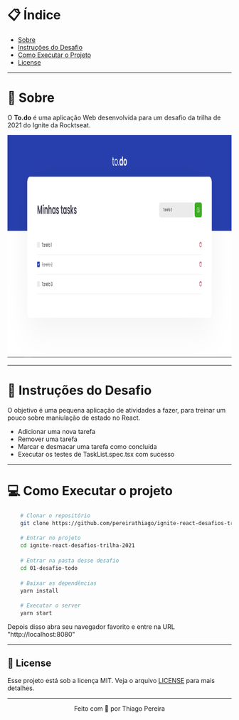 # :clipboard: Índice

- [Sobre](#sobre)
- [Instruções do Desafio](#desafio)
- [Como Executar o Projeto](#executar)
- [License](#license)

---

<a id="sobre"></a>

# :scroll: Sobre

 O <b>To.do</b> é uma aplicação Web desenvolvida para um desafio da trilha de 2021 do Ignite da Rocktseat.
<div align="center">
    <img alt="Preview" src=".github/preview.png" height="500px">
</div>

 ---

 <a id="desafio"></a>

# :rocket: Instruções do Desafio

O objetivo é uma pequena aplicação de atividades a fazer, para treinar um pouco sobre maniulação de estado no React.
- Adicionar uma nova tarefa
- Remover uma tarefa
- Marcar e desmacar uma tarefa como concluída
- Executar os testes de TaskList.spec.tsx com sucesso
 
 ---

 <a id="executar">

# :computer: Como Executar o projeto

```bash
    # Clonar o repositório
    git clone https://github.com/pereirathiago/ignite-react-desafios-trilha-2021.git

    # Entrar no projeto
    cd ignite-react-desafios-trilha-2021

    # Entrar na pasta desse desafio
    cd 01-desafio-todo

    # Baixar as dependências
    yarn install

    # Executar o server
    yarn start
```
Depois disso abra seu navegador favorito e entre na URL "http://localhost:8080"

---

<a id="license"><a>

## :memo: License

Esse projeto está sob a licença MIT. Veja o arquivo [LICENSE](LICENSE) para mais detalhes.

---

<p align="center">
    Feito com 💜 por Thiago Pereira
</p>
